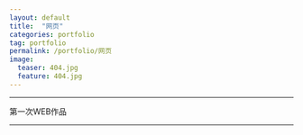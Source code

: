 ```yaml
---
layout: default
title:  "网页"
categories: portfolio
tag: portfolio
permalink: /portfolio/网页
image:
  teaser: 404.jpg
  feature: 404.jpg
---
```

---
第一次WEB作品

--------
